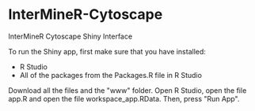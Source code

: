 # InterMineR-Cytoscape
InterMineR Cytoscape Shiny Interface

To run the Shiny app, first make sure that you have installed:
- R Studio
- All of the packages from the Packages.R file in R Studio

Download all the files and the "www" folder. 
Open R Studio, open the file app.R and open the file workspace_app.RData. Then, press "Run App". 
